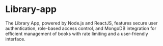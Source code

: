 # Library-app
The Library App, powered by Node.js and ReactJS, features secure user authentication, role-based access control, and MongoDB integration for efficient management of books with rate limiting and a user-friendly interface.
